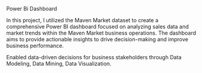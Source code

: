   Power Bi Dashboard                                                  

In this project, I utilized the Maven Market dataset to create a comprehensive Power BI dashboard focused on analyzing sales data and market trends within the Maven Market business operations. The dashboard aims to provide actionable insights to drive decision-making and improve business performance.

Enabled data-driven decisions for business stakeholders through Data Modeling, Data Mining, Data Visualization.

